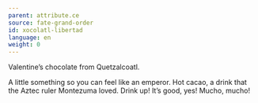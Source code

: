 ```yaml
---
parent: attribute.ce
source: fate-grand-order
id: xocolatl-libertad
language: en
weight: 0
---
```


Valentine’s chocolate from Quetzalcoatl.

A little something so you can feel like an emperor.
Hot cacao, a drink that the Aztec ruler Montezuma loved. Drink up! It’s good, yes!
Mucho, mucho!
